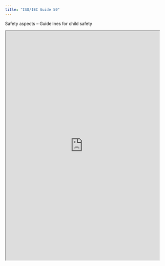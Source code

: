 ```yaml
---
title: "ISO/IEC Guide 50"
---
```


Safety aspects – Guidelines for child safety

<iframe height="750" width="100%" src="https://ewelton.github.io/ktest/wiki.html#ISO/IEC%20Guide%2050"></iframe>
